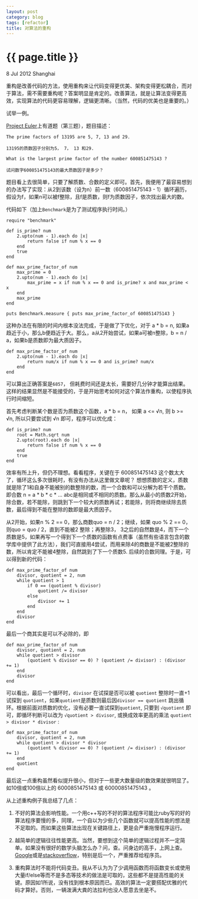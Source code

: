 ```yaml
---
layout: post
category: blog
tags: [refactor]
title: 对算法的重构
---
```


{{ page.title }}
================

<p class="meta">8 Jul 2012 Shanghai </p>

重构是改善代码的方法，使用重构来让代码变得更优美、架构变得更松耦合，而对于算法，需不需要重构呢？答案明显是肯定的。改善算法，就是让算法变得更高效，实现算法的代码更容易理解，逻辑更清晰。（当然，代码的优美也是重要的。）

试举一例。

[Project Euler](http://projecteuler.net/)上有道题（第三题），题目描述：

	The prime factors of 13195 are 5, 7, 13 and 29.

	13195的质数因子分别为5， 7， 13 和29.

	What is the largest prime factor of the number 600851475143 ?

	试问数字600851475143的最大质数因子是多少？

题目看上去很简单，只要了解质数、合数的定义即可。首先，我便用了最容易想到的办法写了实现：从2到该数（设为n）前一数（600851475143 - 1）循环遍历，假设为f，如果n可以被f整除，且f是质数，则f为质数因子，依次找出最大的数。

代码如下（加上`Benchmark`是为了测试程序执行时间。）

	require "benchmark"

	def is_prime? num
		2.upto(num - 1).each do |x|
			return false if num % x == 0
		end
		true
	end

	def max_prime_factor_of num
		max_prime = 0
		2.upto(num - 1).each do |x|
			max_prime = x if num % x == 0 and is_prime? x and max_prime < x
		end
		max_prime
	end
	
	puts Benchmark.measure { puts max_prime_factor_of 600851475143 }

这种办法在有限的时间内根本没法完成，于是做了下优化，对于 a * b = n, 如果a趋近于小，那么b便趋近于大。那么，a从2开始尝试，如果a可被n整除，b = n / a，如果b是质数即为最大质因子。

	def max_prime_factor_of num
		2.upto(num - 1).each do |x|
			return num/x if num % x == 0 and is_prime? num/x 
		end
	end

可以算出正确答案是`6857`， 但耗费时间还是太长，需要好几分钟才能算出结果。这样的结果显然是不能接受的，于是开始思考如何对这个算法作重构，以使程序执行时间缩短。

首先考虑判断某个数是否为质数这个函数，a * b = n， 如果 a <= √n, 则 b >= √n, 所以只要尝试到 √n 即可，程序可以优化成： 

	def is_prime? num
		root = Math.sqrt num
		2.upto(root).each do |x|
			return false if num % x == 0
		end
		true
	end

效率有所上升，但仍不理想。看看程序，关键在于 600851475143 这个数太大了，循环这么多次很耗时，有没有办法从这里做文章呢？ 想想质数的定义，质数就是除了1和自身不能被别的数整除的数，而一个合数和可以分解为若干个质数。即合数 n = a * b * c * ... abc是相同或不相同的质数。那么从最小的质数2开始，除合数，若不能除，则跳到下一个较大的质数再试；若能除，则将商继续除去质数，最后得到不能在整除的数即是最大质因子。

从2开始，如果n % 2 == 0，那么商数quo = n / 2；继续，如果 quo % 2 == 0，则quo = quo / 2，直到不能被2 整除；再整除3， 3之后的自然数是4，而下一个质数是5，如果再写一个得到下一个质数的函数有点费事（虽然有些语言包含的数学库中提供了此方法），我们可直接用4尝试，而用来除4的商数是不能被2整除的数，所以肯定不能被4整除，自然跳到了下一个质数5. 后续的合数同理。于是，可以得到新的代码：

	def max_prime_factor_of num
		divisor, quotient = 2, num
		while quotient > 1
			if 0 == (quotient % divisor)
				quotient /= divisor
			else
				divisor += 1
			end
		end
		divisor
	end

最后一个商其实是可以不必除的，即 

	def max_prime_factor_of num
		divisor, quotient = 2, num
		while quotient > divisor
			(quotient % divisor == 0) ? (quotient /= divisor) : (divisor += 1)
		end
		divisor
	end

可以看出，最后一个循环时，`divisor` 在试探是否可以被 `quotient` 整除时一直+1试探到 `quotient`，如果`quotient`是质数则最后因`divisor == quotient` 跳出循环。根据前面对质数的优化，没有必要一直试探到`quotient`, 只要到 `√quotient` 即可，即循环判断可以改为 `√quotient > divisor`, 或换成效率更高的乘法 `quotient > divisor * divisor` :

	def max_prime_factor_of num
		divisor, quotient = 2, num
		while quotient > divisor * divisor
			(quotient % divisor == 0) ? (quotient /= divisor) : (divisor += 1)
		end
		quotient
	end

最后这一点重构虽然看似提升很小，但对于一些更大数量级的数效果就很明显了。如10倍或100倍以上的 6000851475143 或 60000851475143 。

从上述重构例子我总结了几点：

1. 不好的算法会影响性能。一个用c++写的不好的算法程序可能比ruby写的好的算法程序要慢的多，同理，一个自以为少些几个函数就可以提高性能的想法是不足取的。而如果这些算法出现在关键路径上，更是会严重拖慢程序运行。

2. 越简单的逻辑往往性能更高。当然，要想到这个简单的逻辑过程并不一定简单。如果没有很好的数学头脑怎么办？问，查。问身边的高手，上网上查。[Google](https://www.google.com/)或是[stackoverflow](http://stackoverflow.com/)，特别是后一个，严重推荐给程序员。

3. 重构算法时不能将代码变丑。我从不认为为了少调用函数而将函数变长或使用大量if/else等而不是多态等技术的做法是可取的，这些都不是提高性能的关键。原因如1所说，没有找到根本原因而已。高效的算法一定要搭配优雅的代码才算好。否则，一辆泼满大粪的法拉利也没人愿意去坐是不。
